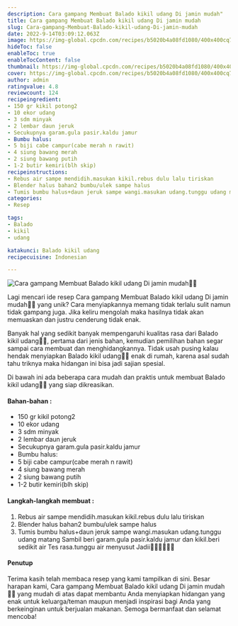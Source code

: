 ```yaml
---
description: Cara gampang Membuat Balado kikil udang Di jamin mudah"
title: Cara gampang Membuat Balado kikil udang Di jamin mudah
slug: Cara-gampang-Membuat-Balado-kikil-udang-Di-jamin-mudah
date: 2022-9-14T03:09:12.063Z
image: https://img-global.cpcdn.com/recipes/b5020b4a08fd1080/400x400cq70/photo.jpg
hideToc: false
enableToc: true
enableTocContent: false
thumbnail: https://img-global.cpcdn.com/recipes/b5020b4a08fd1080/400x400cq70/photo.jpg
cover: https://img-global.cpcdn.com/recipes/b5020b4a08fd1080/400x400cq70/photo.jpg
author: admin
ratingvalue: 4.8
reviewcount: 124
recipeingredient:
- 150 gr kikil potong2
- 10 ekor udang
- 3 sdm minyak
- 2 lembar daun jeruk
- Secukupnya garam.gula pasir.kaldu jamur
- Bumbu halus:
- 5 biji cabe campur(cabe merah n rawit)
- 4 siung bawang merah
- 2 siung bawang putih
- 1-2 butir kemiri(blh skip)
recipeinstructions:
- Rebus air sampe mendidih.masukan kikil.rebus dulu lalu tiriskan
- Blender halus bahan2 bumbu/ulek sampe halus
- Tumis bumbu halus+daun jeruk sampe wangi.masukan udang.tunggu udang matang Sambil beri garam.gula pasir.kaldu jamur dan kikil.beri sedikit air Tes rasa.tunggu air menyusut Jadii🤗🤗🤤🤤🤤🤤
categories:
- Resep

tags:
- Balado
- kikil
- udang

katakunci: Balado kikil udang
recipecuisine: Indonesian

---
```


![Cara gampang Membuat Balado kikil udang Di jamin mudah👩‍🍳](https://img-global.cpcdn.com/recipes/b5020b4a08fd1080/400x400cq70/photo.jpg)

Lagi mencari ide resep Cara gampang Membuat Balado kikil udang Di jamin mudah👩‍🍳 yang unik? Cara menyiapkannya memang tidak terlalu sulit namun tidak gampang juga. Jika keliru mengolah maka hasilnya tidak akan memuaskan dan justru cenderung tidak enak.

Banyak hal yang sedikit banyak mempengaruhi kualitas rasa dari Balado kikil udang👩‍🍳, pertama dari jenis bahan, kemudian pemilihan bahan segar sampai cara membuat dan menghidangkannya. Tidak usah pusing kalau hendak menyiapkan Balado kikil udang👩‍🍳 enak di rumah, karena asal sudah tahu triknya maka hidangan ini bisa jadi sajian spesial.

Di bawah ini ada beberapa cara mudah dan praktis untuk membuat Balado kikil udang👩‍🍳 yang siap dikreasikan.

<!--inarticleads1-->

#### Bahan-bahan :

- 150 gr kikil potong2
- 10 ekor udang
- 3 sdm minyak
- 2 lembar daun jeruk
- Secukupnya garam.gula pasir.kaldu jamur
- Bumbu halus:
- 5 biji cabe campur(cabe merah n rawit)
- 4 siung bawang merah
- 2 siung bawang putih
- 1-2 butir kemiri(blh skip)

<!--inarticleads2-->

#### Langkah-langkah membuat :

1. Rebus air sampe mendidih.masukan kikil.rebus dulu lalu tiriskan
1. Blender halus bahan2 bumbu/ulek sampe halus
1. Tumis bumbu halus+daun jeruk sampe wangi.masukan udang.tunggu udang matang Sambil beri garam.gula pasir.kaldu jamur dan kikil.beri sedikit air Tes rasa.tunggu air menyusut Jadii🤗🤗🤤🤤🤤🤤

#### Penutup

Terima kasih telah membaca resep yang kami tampilkan di sini. Besar harapan kami, Cara gampang Membuat Balado kikil udang Di jamin mudah👩‍🍳 yang mudah di atas dapat membantu Anda menyiapkan hidangan yang enak untuk keluarga/teman maupun menjadi inspirasi bagi Anda yang berkeinginan untuk berjualan makanan. Semoga bermanfaat dan selamat mencoba!